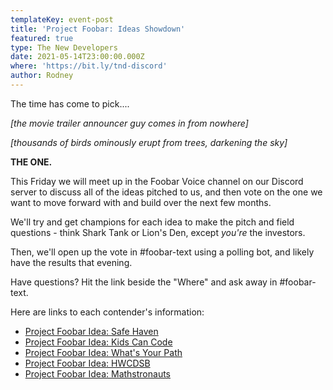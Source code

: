 ```yaml
---
templateKey: event-post
title: 'Project Foobar: Ideas Showdown'
featured: true
type: The New Developers
date: 2021-05-14T23:00:00.000Z
where: 'https://bit.ly/tnd-discord'
author: Rodney
---
```

The time has come to pick....

_\[the movie trailer announcer guy comes in from nowhere]_

_\[thousands of birds ominously erupt from trees, darkening the sky]_

**THE ONE.**

This Friday we will meet up in the Foobar Voice channel on our Discord server to discuss all of the ideas pitched to us, and then vote on the one we want to move forward with and build over the next few months.

We'll try and get champions for each idea to make the pitch and field questions - think Shark Tank or Lion's Den, except _you're_ the investors.

Then, we'll open up the vote in #foobar-text using a polling bot, and likely have the results that evening.

Have questions? Hit the link beside the "Where" and ask away in #foobar-text.

Here are links to each contender's information:

* [Project Foobar Idea: Safe Haven](https://thenewdevelopers.com/2021-05-10-project-foobar-idea-safe-haven/)
* [Project Foobar Idea: Kids Can Code](https://thenewdevelopers.com/2021-05-10-project-foobar-idea-kids-can-code/)
* [Project Foobar Idea: What's Your Path](https://thenewdevelopers.com/2021-05-10-project-foobar-idea-whats-your-path/)
* [Project Foobar Idea: HWCDSB](https://thenewdevelopers.com/2021-05-10-project-foobar-idea-hwcdsb/)
* [Project Foobar Idea: Mathstronauts](https://thenewdevelopers.com/2021-05-10-project-foobar-idea-mathstronauts/)
